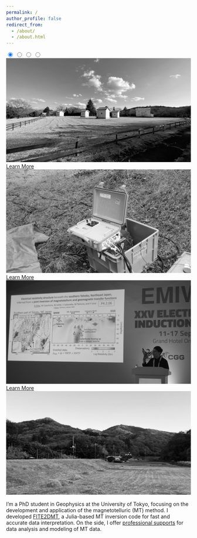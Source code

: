 ```yaml
---
permalink: /
author_profile: false
redirect_from: 
  - /about/
  - /about.html
---
```


<!-- Image Slider -->
<div class="image-slider">
  <input type="radio" id="slide1" name="slider" checked>
  <input type="radio" id="slide2" name="slider">
  <input type="radio" id="slide3" name="slider">
  <input type="radio" id="slide4" name="slider">
  
  <div class="slider-container">
    <div class="slide">
      <img src="/images/imageslider/slider-1.jpg" alt="Image 1">
      <div class="button-container">
        <a class="learn-more-button" href="https://dienodiba.com/MTSolutions" target="_blank">Learn More</a>
      </div>
    </div>
    <div class="slide">
      <img src="/images/imageslider/slider-2.jpg" alt="Image 2">
      <div class="button-container">
        <a class="learn-more-button" href="https://dienodiba.com/MTSolutions" target="_blank">Learn More</a>
      </div>
    </div>
    <div class="slide">
      <img src="/images/imageslider/slider-3.jpg" alt="Image 3">
      <div class="button-container">
        <a class="learn-more-button" href="https://dienodiba.com/MTSolutions" target="_blank">Learn More</a>
      </div>
    </div>
    <div class="slide">
      <img src="/images/imageslider/slider-4.jpg" alt="Image 4">
    </div>
  </div>

  <div class="slider-dots">
    <label for="slide1" class="dot"></label>
    <label for="slide2" class="dot"></label>
    <label for="slide3" class="dot"></label>
    <label for="slide4" class="dot"></label>
  </div>
</div>

<script>
let currentIndex = 0;
const slides = document.querySelectorAll('input[name="slider"]');
const totalSlides = slides.length;
let slideInterval;

function startSlider() {
  slideInterval = setInterval(() => {
    slides[currentIndex].checked = false; 
    currentIndex = (currentIndex + 1) % totalSlides; 
    slides[currentIndex].checked = true; 
  }, 5000); 
}

function resetSlider(index) {
  clearInterval(slideInterval);
  currentIndex = index;
  startSlider();
}

slides.forEach((slide, index) => {
  slide.addEventListener('change', () => resetSlider(index));
});

startSlider();
</script>

I’m a PhD student in Geophysics at the University of Tokyo, focusing on the development and application of the magnetotelluric (MT) method. I developed [FITE2DMT](https://dienodiba.com/FITE2DMT/), a Julia-based MT inversion code for fast and accurate data interpretation. On the side, I offer [professional supports](https://dienodiba.com/MTSolutions/) for data analysis and modeling of MT data.
 

